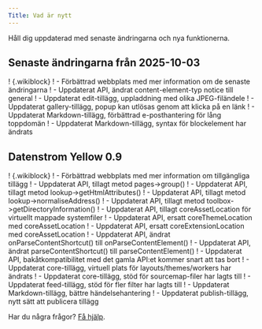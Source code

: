 ```yaml
---
Title: Vad är nytt
---
```

Håll dig uppdaterad med senaste ändringarna och nya funktionerna.

## Senaste ändringarna från 2025-10-03

! {.wikiblock}
! - Förbättrad webbplats med mer information om de senaste ändringarna
! - Uppdaterat API, ändrat content-element-typ notice till general
! - Uppdaterat edit-tillägg, uppladdning med olika JPEG-filändele
! - Uppdaterat gallery-tillägg, popup kan utlösas genom att klicka på en länk
! - Uppdaterat Markdown-tillägg, förbättrad e-posthantering för lång toppdomän
! - Uppdaterat Markdown-tillägg, syntax för blockelement har ändrats

## Datenstrom Yellow 0.9

! {.wikiblock}
! - Förbättrad webbplats med mer information om tillgängliga tillägg
! - Uppdaterat API, tillagt metod pages->group()
! - Uppdaterat API, tillagt metod lookup->getHtmlAttributes()
! - Uppdaterat API, tillagt metod lookup->normaliseAddress()
! - Uppdaterat API, tillagt metod toolbox->getDirectoryInformation()
! - Uppdaterat API, tillagt coreAssetLocation för virtuellt mappade systemfiler
! - Uppdaterat API, ersatt coreThemeLocation med coreAssetLocation
! - Uppdaterat API, ersatt coreExtensionLocation med coreAssetLocation
! - Uppdaterat API, ändrat onParseContentShortcut() till onParseContentElement()
! - Uppdaterat API, ändrat parseContentShortcut() till parseContentElement()
! - Uppdaterat API, bakåtkompatibilitet med det gamla API:et kommer snart att tas bort
! - Uppdaterat core-tillägg, virtuell plats för layouts/themes/workers har ändrats
! - Uppdaterat core-tillägg, stöd för sourcemap-filer har lagts till
! - Uppdaterat feed-tillägg, stöd för fler filter har lagts till
! - Uppdaterat Markdown-tillägg, bättre händelsehantering
! - Uppdaterat publish-tillägg, nytt sätt att publicera tillägg

Har du några frågor? [Få hjälp](.).
